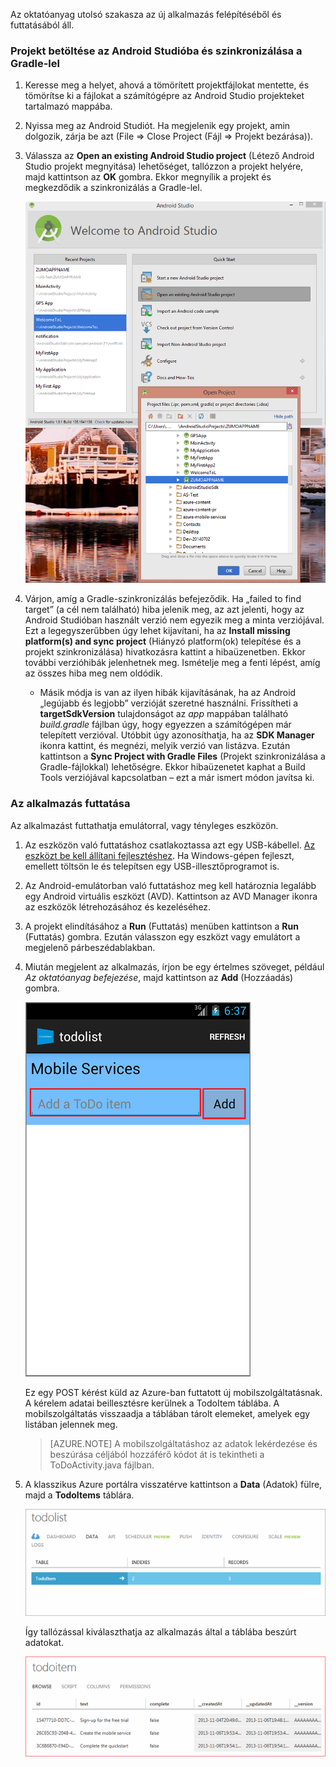 Az oktatóanyag utolsó szakasza az új alkalmazás felépítéséből és futtatásából áll.

### Projekt betöltése az Android Studióba és szinkronizálása a Gradle-lel

1. Keresse meg a helyet, ahová a tömörített projektfájlokat mentette, és tömörítse ki a fájlokat a számítógépre az Android Studio projekteket tartalmazó mappába.

2. Nyissa meg az Android Studiót. Ha megjelenik egy projekt, amin dolgozik, zárja be azt (File => Close Project (Fájl => Projekt bezárása)).

3. Válassza az **Open an existing Android Studio project** (Létező Android Studio projekt megnyitása) lehetőséget, tallózzon a projekt helyére, majd kattintson az **OK** gombra. Ekkor megnyílik a projekt és megkezdődik a szinkronizálás a Gradle-lel.

    ![](./media/mobile-services-android-get-started/android-studio-import-project.png)

4. Várjon, amíg a Gradle-szinkronizálás befejeződik. Ha „failed to find target” (a cél nem található) hiba jelenik meg, az azt jelenti, hogy az Android Studióban használt verzió nem egyezik meg a minta verziójával. Ezt a legegyszerűbben úgy lehet kijavítani, ha az **Install missing platform(s) and sync project** (Hiányzó platform(ok) telepítése és a projekt szinkronizálása) hivatkozásra kattint a hibaüzenetben. Ekkor további verzióhibák jelenhetnek meg. Ismételje meg a fenti lépést, amíg az összes hiba meg nem oldódik.
    - Másik módja is van az ilyen hibák kijavításának, ha az Android „legújabb és legjobb” verzióját szeretné használni. Frissítheti a **targetSdkVersion** tulajdonságot az *app* mappában található *build.gradle* fájlban úgy, hogy egyezzen a számítógépen már telepített verzióval. Utóbbit úgy azonosíthatja, ha az **SDK Manager** ikonra kattint, és megnézi, melyik verzió van listázva. Ezután kattintson a **Sync Project with Gradle Files** (Projekt szinkronizálása a Gradle-fájlokkal) lehetőségre. Ekkor hibaüzenetet kaphat a Build Tools verziójával kapcsolatban – ezt a már ismert módon javítsa ki.

### Az alkalmazás futtatása

Az alkalmazást futtathatja emulátorral, vagy tényleges eszközön.

1. Az eszközön való futtatáshoz csatlakoztassa azt egy USB-kábellel. [Az eszközt be kell állítani fejlesztéshez](https://developer.android.com/training/basics/firstapp/running-app.html). Ha Windows-gépen fejleszt, emellett töltsön le és telepítsen egy USB-illesztőprogramot is.

2. Az Android-emulátorban való futtatáshoz meg kell határoznia legalább egy Android virtuális eszközt (AVD). Kattintson az AVD Manager ikonra az eszközök létrehozásához és kezeléséhez.

3. A projekt elindításához a **Run** (Futtatás) menüben kattintson a **Run** (Futtatás) gombra. Ezután válasszon egy eszközt vagy emulátort a megjelenő párbeszédablakban.

4. Miután megjelent az alkalmazás, írjon be egy értelmes szöveget, például _Az oktatóanyag befejezése_, majd kattintson az **Add** (Hozzáadás) gombra.

    ![](./media/mobile-services-android-get-started/mobile-quickstart-startup-android.png)

    Ez egy POST kérést küld az Azure-ban futtatott új mobilszolgáltatásnak. A kérelem adatai beillesztésre kerülnek a TodoItem táblába. A mobilszolgáltatás visszaadja a táblában tárolt elemeket, amelyek egy listában jelennek meg.

    > [AZURE.NOTE] A mobilszolgáltatáshoz az adatok lekérdezése és beszúrása céljából hozzáférő kódot át is tekintheti a ToDoActivity.java fájlban.

8. A klasszikus Azure portálra visszatérve kattintson a **Data** (Adatok) fülre, majd a **TodoItems** táblára.

    ![](./media/mobile-services-android-get-started/mobile-data-tab1.png)

    Így tallózással kiválaszthatja az alkalmazás által a táblába beszúrt adatokat.

    ![](./media/mobile-services-android-get-started/mobile-data-browse.png)


<!--HONumber=Sep16_HO4-->


